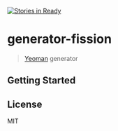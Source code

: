 [![Stories in Ready](https://badge.waffle.io/fissionjs/generator-fission.png?label=ready&title=Ready)](https://waffle.io/fissionjs/generator-fission)
# generator-fission
> [Yeoman](http://yeoman.io) generator


## Getting Started

## License

MIT
